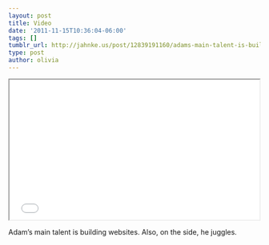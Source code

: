 ```yaml
---
layout: post
title: Video
date: '2011-11-15T10:36:04-06:00'
tags: []
tumblr_url: http://jahnke.us/post/12839191160/adams-main-talent-is-building-websites-also-on
type: post
author: olivia
---
```


<iframe src="//player.vimeo.com/video/32148231" width="500" height="281" webkitallowfullscreen mozallowfullscreen allowfullscreen></iframe>

Adam’s main talent is building websites. Also, on the side, he juggles.
